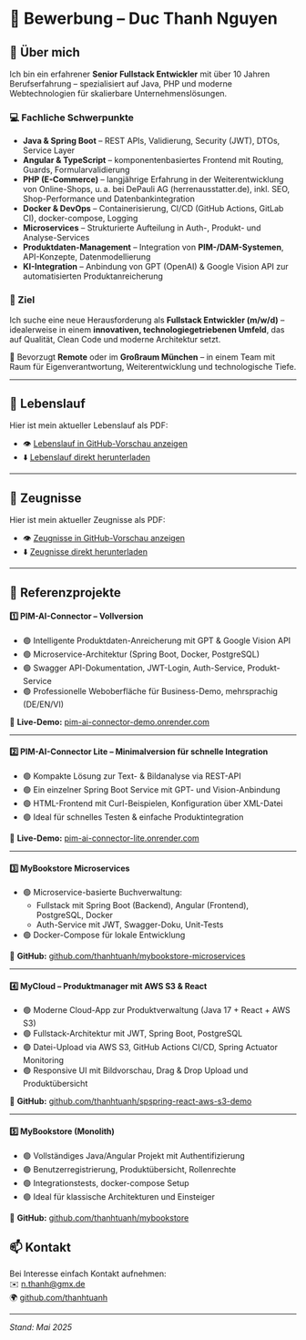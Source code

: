 # 📄 Bewerbung – Duc Thanh Nguyen

## 👤 Über mich

Ich bin ein erfahrener **Senior Fullstack Entwickler** mit über 10 Jahren Berufserfahrung – spezialisiert auf Java, PHP und moderne Webtechnologien für skalierbare Unternehmenslösungen.

### 💻 Fachliche Schwerpunkte

- **Java & Spring Boot** – REST APIs, Validierung, Security (JWT), DTOs, Service Layer
- **Angular & TypeScript** – komponentenbasiertes Frontend mit Routing, Guards, Formularvalidierung
- **PHP (E-Commerce)** – langjährige Erfahrung in der Weiterentwicklung von Online-Shops, u. a. bei DePauli AG (herrenausstatter.de), inkl. SEO, Shop-Performance und Datenbankintegration
- **Docker & DevOps** – Containerisierung, CI/CD (GitHub Actions, GitLab CI), docker-compose, Logging
- **Microservices** – Strukturierte Aufteilung in Auth-, Produkt- und Analyse-Services
- **Produktdaten-Management** – Integration von **PIM-/DAM-Systemen**, API-Konzepte, Datenmodellierung
- **KI-Integration** – Anbindung von GPT (OpenAI) & Google Vision API zur automatisierten Produktanreicherung

### 🎯 Ziel

Ich suche eine neue Herausforderung als **Fullstack Entwickler (m/w/d)** – idealerweise in einem **innovativen, technologiegetriebenen Umfeld**, das auf Qualität, Clean Code und moderne Architektur setzt.

🔎 Bevorzugt **Remote** oder im **Großraum München** – in einem Team mit Raum für Eigenverantwortung, Weiterentwicklung und technologische Tiefe.

---

## 💼 Lebenslauf

Hier ist mein aktueller Lebenslauf als PDF:

- 👁️ [Lebenslauf in GitHub-Vorschau anzeigen](./Lebenslauf.pdf)
- ⬇️ [Lebenslauf direkt herunterladen](./Lebenslauf.pdf)

---

## 💼 Zeugnisse

Hier ist mein aktueller Zeugnisse als PDF:

- 👁️ [Zeugnisse in GitHub-Vorschau anzeigen](./Zeugnisse.pdf)
- ⬇️ [Zeugnisse direkt herunterladen](./Zeugnisse.pdf)

---

## 🚀 Referenzprojekte

#### 1️⃣ PIM-AI-Connector – Vollversion

- 🟢 Intelligente Produktdaten-Anreicherung mit GPT & Google Vision API  
- 🟢 Microservice-Architektur (Spring Boot, Docker, PostgreSQL)  
- 🟢 Swagger API-Dokumentation, JWT-Login, Auth-Service, Produkt-Service  
- 🟢 Professionelle Weboberfläche für Business-Demo, mehrsprachig (DE/EN/VI)  

🔗 **Live-Demo:** [pim-ai-connector-demo.onrender.com](https://pim-ai-connector-demo.onrender.com)

---

#### 2️⃣ PIM-AI-Connector Lite – Minimalversion für schnelle Integration

- 🟢 Kompakte Lösung zur Text- & Bildanalyse via REST-API  
- 🟢 Ein einzelner Spring Boot Service mit GPT- und Vision-Anbindung  
- 🟢 HTML-Frontend mit Curl-Beispielen, Konfiguration über XML-Datei  
- 🟢 Ideal für schnelles Testen & einfache Produktintegration  

🔗 **Live-Demo:** [pim-ai-connector-lite.onrender.com](https://pim-ai-connector-lite.onrender.com)

---

#### 3️⃣ MyBookstore Microservices

- 🟢 Microservice-basierte Buchverwaltung:  
  - Fullstack mit Spring Boot (Backend), Angular (Frontend), PostgreSQL, Docker  
  - Auth-Service mit JWT, Swagger-Doku, Unit-Tests  
- 🟢 Docker-Compose für lokale Entwicklung  

🔗 **GitHub:** [github.com/thanhtuanh/mybookstore-microservices](https://github.com/thanhtuanh/mybookstore-microservices)

---

#### 4️⃣ MyCloud – Produktmanager mit AWS S3 & React

- 🟢 Moderne Cloud-App zur Produktverwaltung (Java 17 + React + AWS S3)  
- 🟢 Fullstack-Architektur mit JWT, Spring Boot, PostgreSQL  
- 🟢 Datei-Upload via AWS S3, GitHub Actions CI/CD, Spring Actuator Monitoring  
- 🟢 Responsive UI mit Bildvorschau, Drag & Drop Upload und Produktübersicht  

🔗 **GitHub:** [github.com/thanhtuanh/spspring-react-aws-s3-demo](https://github.com/thanhtuanh/spspring-react-aws-s3-demo)

---

#### 5️⃣ MyBookstore (Monolith)

- 🟢 Vollständiges Java/Angular Projekt mit Authentifizierung  
- 🟢 Benutzerregistrierung, Produktübersicht, Rollenrechte  
- 🟢 Integrationstests, docker-compose Setup  
- 🟢 Ideal für klassische Architekturen und Einsteiger  

🔗 **GitHub:** [github.com/thanhtuanh/mybookstore](https://github.com/thanhtuanh/mybookstore)


## 📫 Kontakt

Bei Interesse einfach Kontakt aufnehmen:  
✉️ n.thanh@gmx.de  
🌍 [github.com/thanhtuanh](https://github.com/thanhtuanh)

---

*Stand: Mai 2025*
